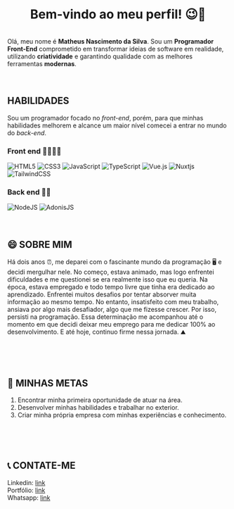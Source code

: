 # <h1 align="center">Bem-vindo ao meu perfil! 😉👋</h1>
<br/>
Olá, meu nome é <b>Matheus Nascimento da Silva</b>. Sou um <b>Programador Front-End</b> comprometido em transformar ideias de software em realidade, utilizando <b>criatividade</b> e garantindo qualidade com as melhores ferramentas <b>modernas</b>.
<br/>
<br/>
<br/>

## HABILIDADES
Sou um programador focado no <i>front-end</i>, porém, para que minhas habilidades melhorem e alcance um maior nível comecei a entrar no mundo do <i>back-end</i>.

### Front end 🐱‍💻🐱‍💻
![HTML5](https://img.shields.io/badge/html5-%23E34F26.svg?style=for-the-badge&logo=html5&logoColor=white)
![CSS3](https://img.shields.io/badge/css3-%231572B6.svg?style=for-the-badge&logo=css3&logoColor=white)
![JavaScript](https://img.shields.io/badge/javascript-%23323330.svg?style=for-the-badge&logo=javascript&logoColor=%23F7DF1E)
![TypeScript](https://img.shields.io/badge/typescript-%23007ACC.svg?style=for-the-badge&logo=typescript&logoColor=white)
![Vue.js](https://img.shields.io/badge/vuejs-%2335495e.svg?style=for-the-badge&logo=vuedotjs&logoColor=%234FC08D)
![Nuxtjs](https://img.shields.io/badge/Nuxt-002E3B?style=for-the-badge&logo=nuxtdotjs&logoColor=#00DC82)
![TailwindCSS](https://img.shields.io/badge/tailwindcss-%2338B2AC.svg?style=for-the-badge&logo=tailwind-css&logoColor=white)

### Back end 🎲🎲
![NodeJS](https://img.shields.io/badge/node.js-6DA55F?style=for-the-badge&logo=node.js&logoColor=white)
![AdonisJS](https://img.shields.io/badge/adonisjs-%23220052.svg?style=for-the-badge&logo=adonisjs&logoColor=white)
<br/>
<br/>
<br/>
## 😄 SOBRE MIM

<p>
   Há dois anos ⏰, me deparei com o fascinante mundo da programação 🖥️ e decidi mergulhar nele. No começo, estava animado, mas logo enfrentei dificuldades e me questionei se era realmente isso que eu queria. Na época, estava empregado e todo tempo livre que tinha era dedicado ao aprendizado. Enfrentei muitos desafios por tentar absorver muita informação ao mesmo tempo. No entanto, insatisfeito com meu trabalho, ansiava por algo mais desafiador, algo que me fizesse crescer. Por isso, persisti na programação. Essa determinação me acompanhou até o momento em que decidi deixar meu emprego para me dedicar 100% ao desenvolvimento. E até hoje, continuo firme nessa jornada. ⛰️
</p>

<br/>
<br/>
<br/>

## 🎯 MINHAS METAS

1. Encontrar minha primeira oportunidade de atuar na área.
2. Desenvolver minhas habilidades e trabalhar no exterior.
3. Criar minha própria empresa com minhas experiências e conhecimento.

<br />
<br />
<br />

## 📞 CONTATE-ME

<div>Linkedin: <a href="https://www.linkedin.com/in/matheusnsilva">link</a></div>
<div>Portfólio: <a href="https://my-portfolio-alpha-ruby.vercel.app/">link</a></div>
<div>Whatsapp: <a href="https://api.whatsapp.com/send?phone=5511978384169&amp;text=Olá,%20como%20vai?!">link</a></div>
